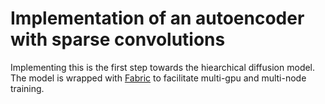 # Implementation of an autoencoder with sparse convolutions 

Implementing this is the first step towards the hiearchical diffusion model. The model is wrapped with [Fabric](https://lightning.ai/docs/fabric/stable/) to facilitate multi-gpu and multi-node training.